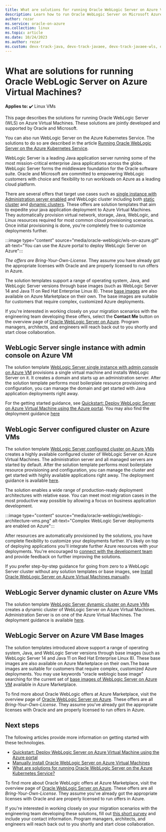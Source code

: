 ```yaml
---
title: What are solutions for running Oracle WebLogic Server on Azure Virtual Machines
description: Learn how to run Oracle WebLogic Server on Microsoft Azure Virtual Machines.
author: rezar
ms.service: oracle-on-azure
ms.collection: linux
ms.topic: article
ms.date: 10/24/2023
ms.author: rezar
ms.custom: devx-track-java, devx-track-javaee, devx-track-javaee-wls, devx-track-javaee-wls-vm
---
```

# What are solutions for running Oracle WebLogic Server on Azure Virtual Machines?

**Applies to:** :heavy_check_mark: Linux VMs 

This page describes the solutions for running Oracle WebLogic Server (WLS) on Azure Virtual Machines. These solutions are jointly developed and supported by Oracle and Microsoft.

You can also run WebLogic Server on the Azure Kubernetes Service. The solutions to do so are described in the article [Running Oracle WebLogic Server on the Azure Kubernetes Service](./weblogic-aks?toc=/azure/developer/java/ee/toc.json&bc=/azure/developer/java/breadcrumb/toc.json).

WebLogic Server is a leading Java application server running some of the most mission-critical enterprise Java applications across the globe. WebLogic Server forms the middleware foundation for the Oracle software suite. Oracle and Microsoft are committed to empowering WebLogic customers with choice and flexibility to run workloads on Azure as a leading cloud platform. 

There are several offers that target use cases such as [single instance with Administration server enabled](#weblogic-server-single-instance-with-admin-console-on-azure-virtual-machine) and WebLogic cluster including both [static cluster](#weblogic-server-configured-cluster-on-azure-virtual-machines) and [dynamic clusters](#weblogic-server-dynamic-cluster-on-azure-virtual-machines). These offers are solution templates that aim to expedite your java application deployment to Azure Virtual Machines. They automatically provision virtual network, storage, Java, WebLogic, and Linux resources required for most common cloud provisioning scenarios. Once initial provisioning is done, you're completely free to customize deployments further.

:::image type="content" source="media/oracle-weblogic/wls-on-azure.gif" alt-text="You can use the Azure portal to deploy WebLogic Server on Azure":::

 _The offers are Bring-Your-Own-License_. They assume you have already got the appropriate licenses with Oracle and are properly licensed to run offers in Azure.

The solution templates support a range of operating system, Java, and WebLogic Server versions through base images (such as WebLogic Server 14 and Java 11 on Red Hat Enterprise Linux 8). These [base images](#weblogic-server-on-azure-virtual-machines-base-images) are also available on Azure Marketplace on their own. The base images are suitable for customers that require complex, customized Azure deployments.

If you're interested in working closely on your migration scenarios with the engineering team developing these offers, select the **Contact Me** button on the overview page of [Oracle WebLogic Server on Azure](https://aka.ms/wls-contact-me). Program managers, architects, and engineers will reach back out to you shortly and start close collaboration.

## WebLogic Server single instance with admin console on Azure VM

The solution template [WebLogic Server single instance with admin console on Azure VM](https://aka.ms/wls-vm-admin) provisions a single virtual machine and installs WebLogic Server on it. It creates a domain and starts up an administration server. After the solution template performs most boilerplate resource provisioning and configuration, you can manage the domain and get started with Java application deployments right away. 

For the getting started guidance, see [Quickstart: Deploy WebLogic Server on Azure Virtual Machine using the Azure portal](./weblogic-server-azure-virtual-machine?toc=/azure/developer/java/ee/toc.json&bc=/azure/developer/java/breadcrumb/toc.json). You may also find the deployment guidance [here](https://wls-eng.github.io/arm-oraclelinux-wls/)


## WebLogic Server configured cluster on Azure VMs

The solution template [WebLogic Server configured cluster on Azure VMs](https://aka.ms/wls-vm-cluster) creates a highly available configured cluster of WebLogic Server on Azure Virtual Machines. The administration server and all managed servers are started by default. After the solution template performs most boilerplate resource provisioning and configuration, you can manage the cluster and get started with highly available applications right away. The deployment guidance is available [here](https://wls-eng.github.io/arm-oraclelinux-wls/).

The solution enables a wide range of production-ready deployment architectures with relative ease. You can meet most migration cases in the most productive way possible by allowing a focus on business application development.

:::image type="content" source="media/oracle-weblogic/weblogic-architecture-vms.png" alt-text="Complex WebLogic Server deployments are enabled on Azure":::

After resources are automatically provisioned by the solutions, you have complete flexibility to customize your deployments further. It's likely on top of deploying applications you'll integrate further Azure resources with your deployments. You're encouraged to [connect with the development team](https://aka.ms/wls-contact-me) and provide feedback on further improving the solutions.

If you prefer step-by-step guidance for going from zero to a WebLogic Server cluster without any solution templates or base images, see [Install Oracle WebLogic Server on Azure Virtual Machines manually](/azure/developer/java/migration/migrate-weblogic-to-azure-vm-manually?toc=/azure/developer/java/ee/toc.json&bc=/azure/developer/java/breadcrumb/toc.json).

## WebLogic Server dynamic cluster on Azure VMs

The solution template [WebLogic Server dynamic cluster on Azure VMs](https://aka.ms/wls-vm-dynamic-cluster) creates a dynamic cluster of WebLogic Server on Azure Virtual Machines. Administration Server is on one of the Azure Virtual Machines. The deployment guidance is available [here](https://wls-eng.github.io/arm-oraclelinux-wls/).

## WebLogic Server on Azure VM Base Images

The solution templates introduced above support a range of operating system, Java, and WebLogic Server versions through base images (such as WebLogic Server 14 and Java 11 on Red Hat Enterprise Linux 8). These base images are also available on Azure Marketplace on their own.The base images are suitable for customers that require complex, customized Azure deployments. You may use keywords "oracle weblogic base image" searching for the current set of [base images of WebLogic Server on Azure VM](https://aka.ms/wls-vm-base-images) available in Azure Marketplace.

To find more about Oracle WebLogic offers at Azure Marketplace, visit the overview page of [Oracle WebLogic Server on Azure](https://aka.ms/wls-contact-me). These offers are all _Bring-Your-Own-License_. They assume you've already got the appropriate licenses with Oracle and are properly licensed to run offers in Azure.

## Next steps

The following articles provide more information on getting started with these technologies.

* [Quickstart: Deploy WebLogic Server on Azure Virtual Machine using the Azure portal](./weblogic-server-azure-virtual-machine?toc=/azure/developer/java/ee/toc.json&bc=/azure/developer/java/breadcrumb/toc.json)
* [Manually install Oracle WebLogic Server on Azure Virtual Machines](/azure/developer/java/migration/migrate-weblogic-to-azure-vm-manually?toc=/azure/developer/java/ee/toc.json&bc=/azure/developer/java/breadcrumb/toc.json)
* [What are solutions for running Oracle WebLogic Server on the Azure Kubernetes Service?](./weblogic-aks?toc=/azure/developer/java/ee/toc.json&bc=/azure/developer/java/breadcrumb/toc.json)

To find more about Oracle WebLogic offers at Azure Marketplace, visit the overview page of [Oracle WebLogic Server on Azure](https://aka.ms/wls-contact-me). These offers are all _Bring-Your-Own-License_. They assume you've already got the appropriate licenses with Oracle and are properly licensed to run offers in Azure.

If you're interested in working closely on your migration scenarios with the engineering team developing these solutions, fill out [this short survey](https://aka.ms/wls-on-azure-survey) and include your contact information. Program managers, architects, and engineers will reach back out to you shortly and start close collaboration.
